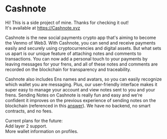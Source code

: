 # Cashnote

Hi! This is a side project of mine. Thanks for checking it out!    
It's available at https://Cashnote.xyz

Cashnote is the new social payments crypto app that's aiming to become the Venmo of Web3. With Cashnote, you can send and receive payments easily and securely using cryptocurrencies and digital assets. But what sets us apart is our unique feature of attaching notes and comments to transactions. You can now add a personal touch to your payments by leaving messages for your frens, and all of these notes and comments are recorded on the blockchain for transparency and traceability.

Cashnote also includes Ens names and avatars, so you can easily recognize which wallet you are messaging. Plus, our user-friendly interface makes it super easy to manage your account and view notes sent to you and your frens. Sending Notes on Cashnote is really fun and easy and we're confident it improves on the previous experience of sending notes on the blockchain (referenced in this [answer](https://ethereum.stackexchange.com/a/2469)). We have no backend, no smart contracts, and no fees.

Current plans for the future:    
Add layer 2 support.   
More wallet information on profiles.   
